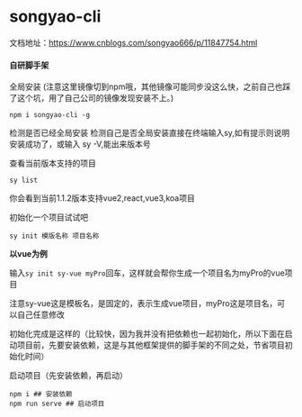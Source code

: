 # songyao-cli
文档地址：https://www.cnblogs.com/songyao666/p/11847754.html
#### 自研脚手架
全局安装
(注意这里镜像切到npm哦，其他镜像可能同步没这么快，之前自己也踩了这个坑，用了自己公司的镜像发现安装不上。)
```
npm i songyao-cli -g
```


检测是否已经全局安装
检测自己是否全局安装直接在终端输入sy,如有提示则说明安装成功了，或输入 sy -V,能出来版本号

查看当前版本支持的项目

```shell
sy list
```


你会看到当前1.1.2版本支持vue2,react,vue3,koa项目

初始化一个项目试试吧

```shell
sy init 模版名称 项目名称
```

**以vue为例**

输入`sy init sy-vue myPro`回车，这样就会帮你生成一个项目名为myPro的vue项目

注意sy-vue这是模板名，是固定的，表示生成vue项目，myPro这是项目名，可以自己任意修改

初始化完成是这样的（比较快，因为我并没有把依赖也一起初始化，所以下面在启动项目前，先要安装依赖，这是与其他框架提供的脚手架的不同之处，节省项目初始化时间）

启动项目（先安装依赖，再启动）
```
npm i ## 安装依赖
npm run serve ## 启动项目
```
